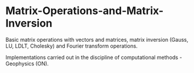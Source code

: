 # Matrix-Operations-and-Matrix-Inversion

 Basic matrix operations with vectors and matrices, matrix inversion (Gauss, LU, LDLT, Cholesky) and Fourier transform operations.
 
 Implementations carried out in the discipline of computational methods - Geophysics (ON).
